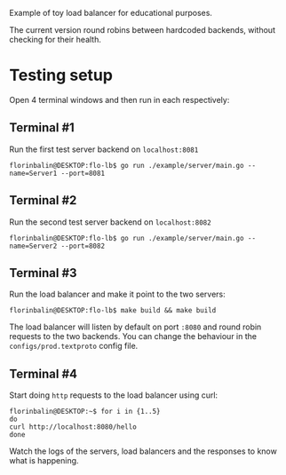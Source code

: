 Example of toy load balancer for educational purposes.

The current version round robins between hardcoded backends, without checking
for their health.

# Testing setup

Open 4 terminal windows and then run in each respectively:

## Terminal #1

Run the first test server backend on `localhost:8081`
```console
florinbalin@DESKTOP:flo-lb$ go run ./example/server/main.go --name=Server1 --port=8081
```

## Terminal #2
Run the second test server backend on `localhost:8082`
```console
florinbalin@DESKTOP:flo-lb$ go run ./example/server/main.go --name=Server2 --port=8082
```

## Terminal #3
Run the load balancer and make it point to the two servers:
```console
florinbalin@DESKTOP:flo-lb$ make build && make build
```

The load balancer will listen by default on port `:8080` 
and round robin requests to the two backends.
You can change the behaviour in the `configs/prod.textproto` config file.

## Terminal #4
Start doing `http` requests to the load balancer using curl:

```console
florinbalin@DESKTOP:~$ for i in {1..5}
do
curl http://localhost:8080/hello
done
```

Watch the logs of the servers, load balancers and the responses to
know what is happening.
